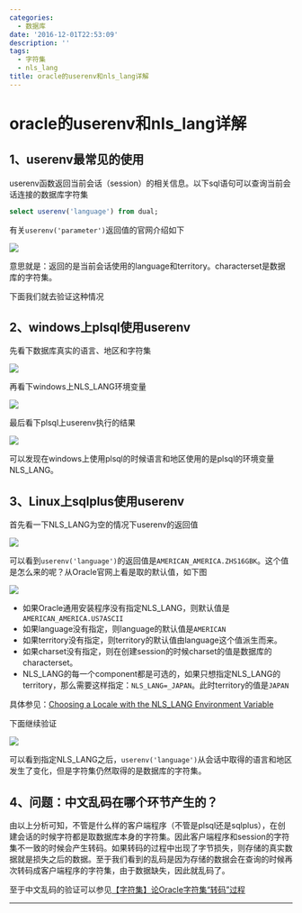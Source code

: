```yaml
---
categories:
  - 数据库
date: '2016-12-01T22:53:09'
description: ''
tags:
  - 字符集
  - nls_lang
title: oracle的userenv和nls_lang详解
---
```




# oracle的userenv和nls_lang详解

## 1、userenv最常见的使用

userenv函数返回当前会话（session）的相关信息。以下sql语句可以查询当前会话连接的数据库字符集

```sql
select userenv('language') from dual;
```

有关`userenv('parameter')`返回值的官网介绍如下

![](https://flowsnow.oss-cn-shanghai.aliyuncs.com/history/image/oracle/2016-11-29_194757.jpg)

意思就是：返回的是当前会话使用的language和territory。characterset是数据库的字符集。

下面我们就去验证这种情况

<!--more-->

## 2、windows上plsql使用userenv

先看下数据库真实的语言、地区和字符集

![](https://flowsnow.oss-cn-shanghai.aliyuncs.com/history/image/oracle/2016-11-29_205128.jpg)

再看下windows上NLS_LANG环境变量

![](https://flowsnow.oss-cn-shanghai.aliyuncs.com/history/image/oracle/oracle%E5%9C%A8windows%E4%B8%8A%E7%9A%84%E7%8E%AF%E5%A2%83%E5%8F%98%E9%87%8F.jpg)

最后看下plsql上userenv执行的结果

![](https://flowsnow.oss-cn-shanghai.aliyuncs.com/history/image/oracle/2016-11-29_205210.jpg)

可以发现在windows上使用plsql的时候语言和地区使用的是plsql的环境变量NLS_LANG。

## 3、Linux上sqlplus使用userenv

首先看一下NLS_LANG为空的情况下userenv的返回值

![](https://flowsnow.oss-cn-shanghai.aliyuncs.com/history/image/oracle/2016-11-29_220921.jpg)

可以看到`userenv('language')`的返回值是`AMERICAN_AMERICA.ZHS16GBK`。这个值是怎么来的呢？从Oracle官网上看是取的默认值，如下图

![](https://flowsnow.oss-cn-shanghai.aliyuncs.com/history/image/oracle/2016-11-29_222032.jpg)

- 如果Oracle通用安装程序没有指定NLS_LANG，则默认值是`AMERICAN_AMERICA.US7ASCII`
- 如果language没有指定，则language的默认值是`AMERICAN`
- 如果territory没有指定，则territory的默认值由language这个值派生而来。
- 如果charset没有指定，则在创建session的时候charset的值是数据库的characterset。
- NLS_LANG的每一个component都是可选的，如果只想指定NLS_LANG的territory，那么需要这样指定：`NLS_LANG=_JAPAN`。此时territory的值是`JAPAN`

具体参见：[Choosing a Locale with the NLS_LANG Environment Variable][1]

下面继续验证

![](https://flowsnow.oss-cn-shanghai.aliyuncs.com/history/image/oracle/2016-11-29_223909.jpg)

可以看到指定NLS_LANG之后，`userenv('language')`从会话中取得的语言和地区发生了变化，但是字符集仍然取得的是数据库的字符集。

## 4、问题：中文乱码在哪个环节产生的？

由以上分析可知，不管是什么样的客户端程序（不管是plsql还是sqlplus），在创建会话的时候字符都是取数据库本身的字符集。因此客户端程序和session的字符集不一致的时候会产生转码。如果转码的过程中出现了字节损失，则存储的真实数据就是损失之后的数据。至于我们看到的乱码是因为存储的数据会在查询的时候再次转码成客户端程序的字符集，由于数据缺失，因此就乱码了。

至于中文乱码的验证可以参见[【字符集】论Oracle字符集“转码”过程][2]



---

[1]: https://docs.oracle.com/cd/E11882_01/server.112/e10729/ch3globenv.htm#NLSPG189
[2]: http://blog.itpub.net/519536/viewspace-626952/